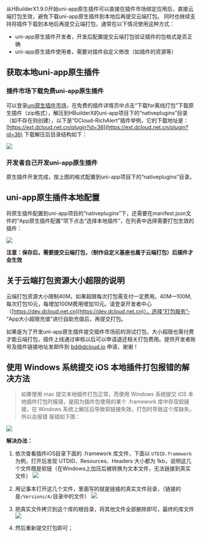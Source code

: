 从HBuilderX1.9.0开始uni-app原生插件可以直接在插件市场绑定应用后，直接云端打包生效，避免下载uni-app原生插件到本地后再提交云端打包。
同时也继续支持将插件下载到本地后再提交云端打包，通常在以下情况使用这种方式：

- uni-app原生插件开发者，开发后配置提交云端打包验证插件的包格式是否正确
- uni-app原生插件使用者，需要对插件自定义修改（如插件的资源等）

## 获取本地uni-app原生插件
### 插件市场下载免费uni-app原生插件
可以登录[uni原生插件市场](https://ext.dcloud.net.cn/?cat1=5&cat2=51)，在免费的插件详情页中点击“下载for离线打包”下载原生插件（zip格式），解压到HBuilderX的uni-app项目下的“nativeplugins”目录（如不存在则创建），以下是“DCloud-RichAlert”插件举例，它的下载地址是：[https://ext.dcloud.net.cn/plugin?id=36](https://ext.dcloud.net.cn/plugin?id=36)
下载解压后目录结构如下：

![](https://img-cdn-tc.dcloud.net.cn/uploads/article/20190416/499c1b53bb61fa1792d5e47cf088c926.png)

### 开发者自己开发uni-app原生插件

原生插件开发完成，按上图的格式配置到uni-app项目下的“nativeplugins”目录。

## uni-app原生插件本地配置
将原生插件配置到uni-app项目的“nativeplugins”下，还需要在manifest.json文件的“App原生插件配置”项下点击“选择本地插件”，在列表中选择需要打包生效的插件：

![](https://img-cdn-tc.dcloud.net.cn/uploads/article/20190416/bfe0dde508c6652dd79a5820c2ea71ac.png)

**注意：保存后，需要提交云端打包，（制作自定义基座也属于云端打包）后插件才会生效**

## 关于云端打包资源大小超限的说明

云端打包资源大小限制40M，如果超限每次打包需支付一定费用。40M—100M,每次打包10元，每增加100M费用增加10元。请登录开发者中心（[https://dev.dcloud.net.cn](https://dev.dcloud.net.cn)），选择“打包服务”- “App大小超限充值”进行自助充值后，再提交打包。

如果是为了开发uni-app原生插件提交插件市场前的测试打包，大小超限也需付费才能云端打包，插件上线通过审核以后可以申请退还相关打包费用。提供开发者账号及插件链接地址发邮件到 bd@dcloud.io 申请，谢谢！

## 使用 Windows 系统提交 iOS 本地插件打包报错的解决方法

> 如果使用 mac 提交本地插件打包正常，而使用 Windows 系统提交 iOS 本地插件打包时报错，是因为插件包使用的某个 .framework 库中存现软链接，在 Windows 系统上解压后导致软链接失效，打包时导致这个库缺失，所以会报错
报错如下图： 

![](https://img-cdn-tc.dcloud.net.cn/uploads/article/20190918/c1d5e07691a68b735a1725ab26760a35.png)

**解决办法：**

1. 依次查看插件iOS目录下面的 .framework 库文件，下面以 `UTDID.framework` 为例，打开后发现 UTDID、Resources、Headers 大小都为 1kb，说明这几个文件既是软链（在Windows上加压后被转换为文本文件，无法链接到真实文件）
![](https://img-cdn-tc.dcloud.net.cn/uploads/article/20190918/34a38c1ce14b8a60d4616620dae3d825.png)

2. 用记事本打开这几个文件，里面写的就是链接的真实文件目录，（链接的是`/Versions/A/`目录中的文件）
![](https://img-cdn-tc.dcloud.net.cn/uploads/article/20190918/f3a25f6ad23b4e8828a2e73a932a602e.png)

3. 把真实文件拷贝到这个库的根目录，将其他文件全部删除即可，最终的库文件
![](https://img-cdn-tc.dcloud.net.cn/uploads/article/20190918/0df26b80a6af2b0c48c578e28322f871.png)

4. 然后重新提交打包即可；

